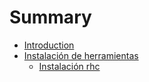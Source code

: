 # Summary

* [Introduction](README.md)
* [Instalación de herramientas](instalacion_de_herramientas.md)
   * [Instalación rhc](./instalacion_de_herramientas.md/#rhc)

